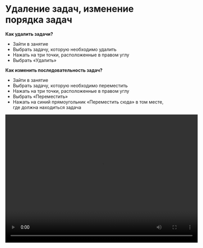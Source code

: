 # Удаление задач, изменение порядка задач

**Как удалить задачи?**

- Зайти в занятие
- Выбрать задачу, которую необходимо удалить
- Нажать на три точки, расположенные в правом углу
- Выбрать «Удалить»


**Как изменить последовательность задач?**

- Зайти в занятие
- Выбрать задачу, которую необходимо переместить
- Нажать на три точки, расположенные в правом углу
- Выбрать «Переместить»
- Нажать на синий прямоугольник «Переместить сюда» в том месте, где должна находиться задача


<video width="600" height="400" controls=true src="https://s3-eu-west-1.amazonaws.com/edu-prod/video/help_videos/5.mp4" type="video/mp4" />